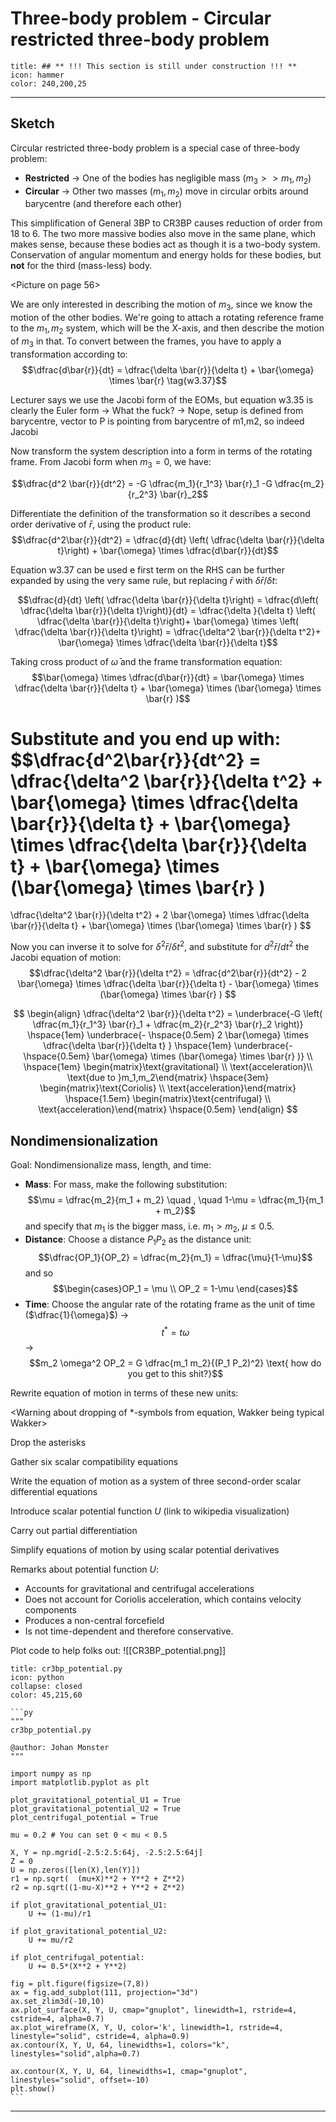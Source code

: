 # Three-body problem - Circular restricted three-body problem

```ad-note
title: ## ** !!! This section is still under construction !!! **
icon: hammer
color: 240,200,25
```

<!-- Wakker section 3.3 -->
___
## Sketch
Circular restricted three-body problem is a special case of three-body problem:
- **Restricted** -> One of the bodies has negligible mass ($m_3 >> m_1, m_2$)
- **Circular** -> Other two masses ($m_1, m_2$) move in circular orbits around barycentre (and therefore each other)

This simplification of General 3BP to CR3BP causes reduction of order from 18 to 6. The two more massive bodies also move in the same plane, which makes sense, because these bodies act as though it is a two-body system. Conservation of angular momentum and energy holds for these bodies, but **not** for the third (mass-less) body.

<Picture on page 56>

We are only interested in describing the motion of $m_3$, since we know the motion of the other bodies. We're going to attach a rotating reference frame to the $m_1, m_2$ system, which will be the X-axis, and then describe the motion of $m_3$ in that. To convert between the frames, you have to apply a transformation according to:
$$\dfrac{d\bar{r}}{dt} = \dfrac{\delta \bar{r}}{\delta t} + \bar{\omega} \times \bar{r} \tag{w3.37}$$

Lecturer says we use the Jacobi form of the EOMs, but equation w3.35 is clearly the Euler form -> What the fuck? -> Nope, setup is defined from barycentre, vector to P is pointing from barycentre of m1,m2, so indeed Jacobi

Now transform the system description into a form in terms of the rotating frame. From Jacobi form when $m_3 = 0$, we have:

$$\dfrac{d^2 \bar{r}}{dt^2} = -G \dfrac{m_1}{r_1^3} \bar{r}_1 -G \dfrac{m_2}{r_2^3} \bar{r}_2$$


Differentiate the definition of the transformation so it describes a second order derivative of $\bar{r}$, using the product rule:
$$\dfrac{d^2\bar{r}}{dt^2} = \dfrac{d}{dt} \left( \dfrac{\delta \bar{r}}{\delta t}\right) + \bar{\omega} \times \dfrac{d\bar{r}}{dt}$$

Equation $\text{w3.37}$ can be used e first term on the RHS can be further expanded by using the very same rule, but replacing $\bar{r}$ with $\delta \bar{r}/\delta t$:

$$\dfrac{d}{dt} \left( \dfrac{\delta \bar{r}}{\delta t}\right) = 
\dfrac{d\left( \dfrac{\delta \bar{r}}{\delta t}\right)}{dt} = 
\dfrac{\delta }{\delta t} \left( \dfrac{\delta \bar{r}}{\delta t}\right)+ \bar{\omega} \times \left( \dfrac{\delta \bar{r}}{\delta t}\right) = 
\dfrac{\delta^2 \bar{r}}{\delta t^2}+ \bar{\omega} \times \dfrac{\delta \bar{r}}{\delta t}$$

Taking cross product of $\bar{\omega}$ and the frame transformation equation:
$$\bar{\omega} \times \dfrac{d\bar{r}}{dt} = \bar{\omega} \times \dfrac{\delta \bar{r}}{\delta t} + \bar{\omega} \times (\bar{\omega} \times \bar{r} )$$


Substitute and you end up with:
$$\dfrac{d^2\bar{r}}{dt^2} = 
\dfrac{\delta^2 \bar{r}}{\delta t^2} + \bar{\omega} \times \dfrac{\delta \bar{r}}{\delta t} + 
\bar{\omega} \times \dfrac{\delta \bar{r}}{\delta t} + \bar{\omega} \times (\bar{\omega} \times \bar{r} )
=
\dfrac{\delta^2 \bar{r}}{\delta t^2} + 
2 \bar{\omega} \times \dfrac{\delta \bar{r}}{\delta t} + 
\bar{\omega} \times (\bar{\omega} \times \bar{r} )
$$

Now you can inverse it to solve for $\delta^2 \bar{r}/\delta t^2$, and substitute for $d^2 \bar{r}/ dt^2$ the Jacobi equation of motion:
$$\dfrac{\delta^2 \bar{r}}{\delta t^2} = 
\dfrac{d^2\bar{r}}{dt^2} - 
2 \bar{\omega} \times \dfrac{\delta \bar{r}}{\delta t} - 
\bar{\omega} \times (\bar{\omega} \times \bar{r} )
$$

$$
\begin{align}
\dfrac{\delta^2 \bar{r}}{\delta t^2} = 
\underbrace{-G \left( \dfrac{m_1}{r_1^3} \bar{r}_1 + \dfrac{m_2}{r_2^3} \bar{r}_2 \right)} 
\hspace{1em}
\underbrace{- \hspace{0.5em} 2 \bar{\omega} \times \dfrac{\delta \bar{r}}{\delta t} }
\hspace{1em}
\underbrace{- \hspace{0.5em} \bar{\omega} \times (\bar{\omega} \times \bar{r} )}
\\
\hspace{1em}
\begin{matrix}\text{gravitational} \\ \text{acceleration}\\ \text{due to }m_1,m_2\end{matrix}
\hspace{3em}
\begin{matrix}\text{Coriolis} \\ \text{acceleration}\end{matrix}
\hspace{1.5em}
\begin{matrix}\text{centrifugal} \\ \text{acceleration}\end{matrix}
\hspace{0.5em}
\end{align}
$$

## Nondimensionalization
Goal: Nondimensionalize mass, length, and time:
- **Mass**: For mass, make the following substitution: $$\mu = \dfrac{m_2}{m_1 + m_2} \quad , \quad 1-\mu = \dfrac{m_1}{m_1 + m_2}$$ and specify that $m_1$ is the bigger mass, i.e. $m_1 > m_2$, $\mu \leq 0.5$.
- **Distance**: Choose a distance $P_1 P_2$ as the distance unit: $$\dfrac{OP_1}{OP_2} = \dfrac{m_2}{m_1} = \dfrac{\mu}{1-\mu}$$ and so $$\begin{cases}OP_1 = \mu \\ OP_2 = 1-\mu \end{cases}$$
- **Time**: Choose the angular rate of the rotating frame as the unit of time ($\dfrac{1}{\omega}$) -> $$t^* = t\omega$$ -> $$m_2 \omega^2 OP_2 = G \dfrac{m_1 m_2}{(P_1 P_2)^2} \text{ how do you get to this shit?}$$

Rewrite equation of motion in terms of these new units:


<Warning about dropping of \*-symbols from equation, Wakker being typical Wakker>

Drop the asterisks

Gather six scalar compatibility equations

Write the equation of motion as a system of three second-order scalar differential equations

Introduce scalar potential function $U$ (link to wikipedia visualization)

Carry out partial differentiation

Simplify equations of motion by using scalar potential derivatives

Remarks about potential function $U$:
 - Accounts for gravitational and centrifugal accelerations
 - Does not account for Coriolis acceleration, which contains velocity components
 - Produces a non-central forcefield
 - Is not time-dependent and therefore conservative.

Plot code to help folks out:
![[CR3BP_potential.png]]

````ad-abstract
title: cr3bp_potential.py
icon: python
collapse: closed
color: 45,215,60

```py
"""
cr3bp_potential.py

@author: Johan Monster
"""

import numpy as np
import matplotlib.pyplot as plt

plot_gravitational_potential_U1 = True
plot_gravitational_potential_U2 = True
plot_centrifugal_potential = True

mu = 0.2 # You can set 0 < mu < 0.5

X, Y = np.mgrid[-2.5:2.5:64j, -2.5:2.5:64j]
Z = 0
U = np.zeros([len(X),len(Y)])
r1 = np.sqrt(  (mu+X)**2 + Y**2 + Z**2)
r2 = np.sqrt((1-mu-X)**2 + Y**2 + Z**2)

if plot_gravitational_potential_U1:
    U += (1-mu)/r1

if plot_gravitational_potential_U2:
    U += mu/r2

if plot_centrifugal_potential:
    U += 0.5*(X**2 + Y**2)

fig = plt.figure(figsize=(7,8))
ax = fig.add_subplot(111, projection="3d")
ax.set_zlim3d(-10,10)
ax.plot_surface(X, Y, U, cmap="gnuplot", linewidth=1, rstride=4, cstride=4, alpha=0.7)
ax.plot_wireframe(X, Y, U, color='k', linewidth=1, rstride=4, linestyle="solid", cstride=4, alpha=0.9)
ax.contour(X, Y, U, 64, linewidths=1, colors="k", linestyles="solid",alpha=0.7)

ax.contour(X, Y, U, 64, linewidths=1, cmap="gnuplot", linestyles="solid", offset=-10)
plt.show()
```
````
___